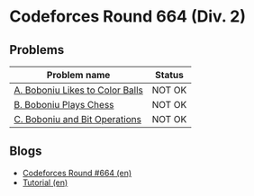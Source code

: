 # Codeforces Round 664 (Div. 2)

## Problems

|Problem name|Status|
|------------|---------|
| [A. Boboniu Likes to Color Balls](problems/A._Boboniu_Likes_to_Color_Balls.md)|NOT OK|
| [B. Boboniu Plays Chess](problems/B._Boboniu_Plays_Chess.md)|NOT OK|
| [C. Boboniu and Bit Operations](problems/C._Boboniu_and_Bit_Operations.md)|NOT OK|
## Blogs

- [Codeforces Round #664 (en)](blogs/Codeforces_Round_664_(en).md)
- [Tutorial (en)](blogs/Tutorial_(en).md)
